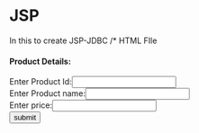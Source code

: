 # JSP
In this to create JSP-JDBC
/* HTML FIle
<html>
<body>
<h4>Product Details:</h4>
<form action="Register.jsp">
Enter Product Id:<input type="text" name="pid" size="20"><br>
Enter Product name:<input type="text" name="pname" size="20"><br>
Enter price:<input type="text" name="price" size="20"><br>
<input type="submit" value="submit">
</body>
</html>
